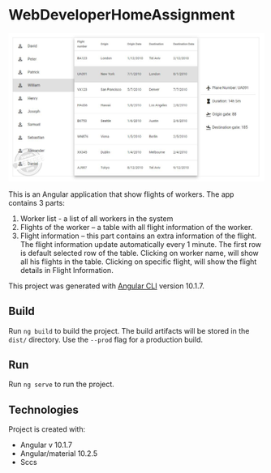 # WebDeveloperHomeAssignment

![alt text](https://github.com/dvoradvoretz/questHomeAsignment/blob/master/src/app/homeAsignmentScreen.JPG)

This is an Angular application that show flights of workers.
The app contains 3 parts:
1. Worker list - a list of all workers in the system
2. Flights of the worker – a table with all flight information of the worker.
3. Flight information – this part contains an extra information of the flight.
The flight information update automatically every 1 minute.
The first row is default selected row of the table.
Clicking on worker name, will show all his flights in the table.
Clicking on specific flight, will show the flight details in Flight Information.


This project was generated with [Angular CLI](https://github.com/angular/angular-cli) version 10.1.7.

## Build

Run `ng build` to build the project. The build artifacts will be stored in the `dist/` directory. Use the `--prod` flag for a production build.

## Run

Run `ng serve` to run the project. 

## Technologies
Project is created with:
* Angular v 10.1.7
* Angular/material 10.2.5
* Sccs



	
